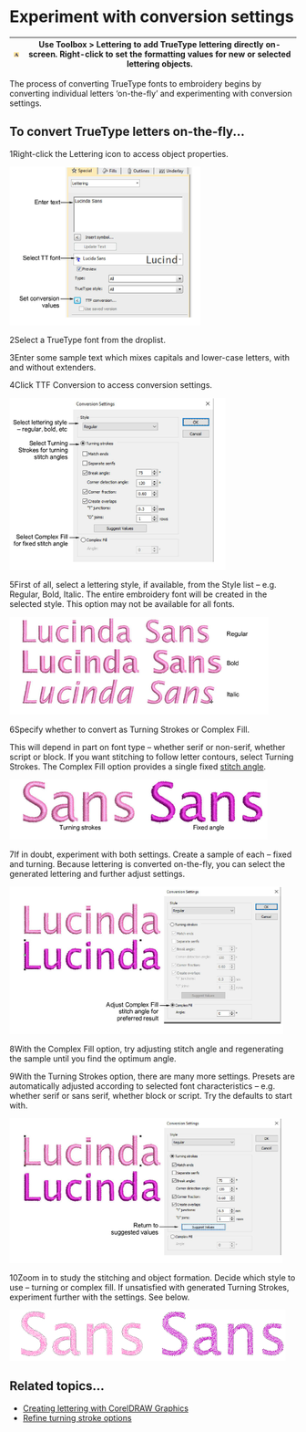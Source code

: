 # Experiment with conversion settings

| ![Lettering.png](assets/Lettering.png) | Use Toolbox > Lettering to add TrueType lettering directly on-screen. Right-click to set the formatting values for new or selected lettering objects. |
| -------------------------------------- | ----------------------------------------------------------------------------------------------------------------------------------------------------- |

The process of converting TrueType fonts to embroidery begins by converting individual letters ‘on-the-fly’ and experimenting with conversion settings.

## To convert TrueType letters on-the-fly...

1Right-click the Lettering icon to access object properties.

![custom_fonts00011.png](assets/custom_fonts00011.png)

2Select a TrueType font from the droplist.

3Enter some sample text which mixes capitals and lower-case letters, with and without extenders.

4Click TTF Conversion to access conversion settings.

![ConversionSettings.png](assets/ConversionSettings.png)

5First of all, select a lettering style, if available, from the Style list – e.g. Regular, Bold, Italic. The entire embroidery font will be created in the selected style. This option may not be available for all fonts.

![FontStyles.png](assets/FontStyles.png)

6Specify whether to convert as Turning Strokes or Complex Fill.

This will depend in part on font type – whether serif or non-serif, whether script or block. If you want stitching to follow letter contours, select Turning Strokes. The Complex Fill option provides a single fixed [stitch angle](../../glossary/glossary).

![TurningFixedSample1.png](assets/TurningFixedSample1.png)

7If in doubt, experiment with both settings. Create a sample of each – fixed and turning. Because lettering is converted on-the-fly, you can select the generated lettering and further adjust settings.

![custom_fonts00020.png](assets/custom_fonts00020.png)

8With the Complex Fill option, try adjusting stitch angle and regenerating the sample until you find the optimum angle.

9With the Turning Strokes option, there are many more settings. Presets are automatically adjusted according to selected font characteristics – e.g. whether serif or sans serif, whether block or script. Try the defaults to start with.

![custom_fonts00023.png](assets/custom_fonts00023.png)

10Zoom in to study the stitching and object formation. Decide which style to use – turning or complex fill. If unsatisfied with generated Turning Strokes, experiment further with the settings. See below.

![TurningFixedSample2.png](assets/TurningFixedSample2.png)

## Related topics...

- [Creating lettering with CorelDRAW Graphics](../../Lettering/lettering_create/Creating_lettering_with_CorelDRAW_Graphics)
- [Refine turning stroke options](Refine_turning_stroke_options)
